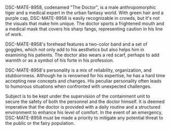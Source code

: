 DSC-MATE-8958, codenamed "The Doctor", is a male anthropomorphic tiger and a medical expert in the urban fantasy world. With green hair and a purple cap, DSC-MATE-8958 is easily recognizable in crowds, but it's not the visuals that make him unique. The doctor sports a frightened mouth and a medical mask that covers his sharp fangs, representing caution in his line of work. 

DSC-MATE-8958's forehead features a two-color band and a set of goggles, which not only add to his aesthetics but also helps him in examining his patients. The doctor also wears a red scarf, perhaps to add warmth or as a symbol of his forte in his profession. 

DSC-MATE-8958's personality is a mix of reliability, organization, and stubbornness. Although he is renowned for his expertise, he has a hard time accepting new concepts and changes. His peculiar personality often leads to humorous situations when confronted with unexpected challenges. 

Subject is to be kept under the supervision of the containment unit to secure the safety of both the personnel and the doctor himself. It is deemed imperative that the doctor is provided with a daily routine and a structured environment to enhance his level of comfort. In the event of an emergency, DSC-MATE-8958 must be made a priority to mitigate any potential threat to the public or the fairy population.